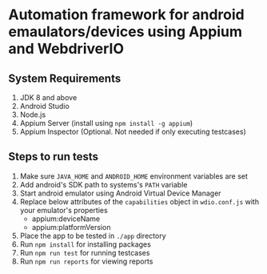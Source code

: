 # Automation framework for android emaulators/devices using Appium and WebdriverIO

## System Requirements
1. JDK 8 and above
2. Android Studio 
3. Node.js
4. Appium Server (install using `npm install -g appium`)
5. Appium Inspector (Optional. Not needed if only executing testcases)

## Steps to run tests
1. Make sure `JAVA_HOME` and `ANDROID_HOME` environment variables are set 
2. Add android's SDK path to systems's `PATH` variable
3. Start android emulator using Android Virtual Device Manager
4. Replace below attributes of the `capabilities` object in `wdio.conf.js` with your emulator's properties
    * appium:deviceName
    * appium:platformVersion
5. Place the app to be tested in `./app` directory
6. Run `npm install` for installing packages
7. Run `npm run test` for running testcases
8. Run `npm run reports` for viewing reports
    

